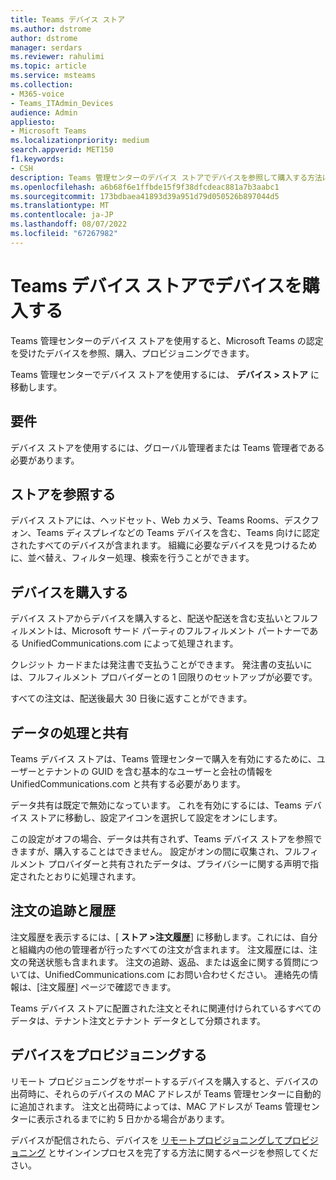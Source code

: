 ```yaml
---
title: Teams デバイス ストア
ms.author: dstrome
author: dstrome
manager: serdars
ms.reviewer: rahulimi
ms.topic: article
ms.service: msteams
ms.collection:
- M365-voice
- Teams_ITAdmin_Devices
audience: Admin
appliesto:
- Microsoft Teams
ms.localizationpriority: medium
search.appverid: MET150
f1.keywords:
- CSH
description: Teams 管理センターのデバイス ストアでデバイスを参照して購入する方法について説明します
ms.openlocfilehash: a6b68f6e1ffbde15f9f38dfcdeac881a7b3aabc1
ms.sourcegitcommit: 173bdbaea41893d39a951d79d050526b897044d5
ms.translationtype: MT
ms.contentlocale: ja-JP
ms.lasthandoff: 08/07/2022
ms.locfileid: "67267982"
---
```

# <a name="purchase-devices-in-the-teams-device-store"></a>Teams デバイス ストアでデバイスを購入する

Teams 管理センターのデバイス ストアを使用すると、Microsoft Teams の認定を受けたデバイスを参照、購入、プロビジョニングできます。  

 Teams 管理センターでデバイス ストアを使用するには、 **デバイス > ストア** に移動します。

## <a name="requirements"></a>要件

デバイス ストアを使用するには、グローバル管理者または Teams 管理者である必要があります。

## <a name="browse-the-store"></a>ストアを参照する

デバイス ストアには、ヘッドセット、Web カメラ、Teams Rooms、デスクフォン、Teams ディスプレイなどの Teams デバイスを含む、Teams 向けに認定されたすべてのデバイスが含まれます。 組織に必要なデバイスを見つけるために、並べ替え、フィルター処理、検索を行うことができます。

## <a name="purchase-devices"></a>デバイスを購入する

デバイス ストアからデバイスを購入すると、配送や配送を含む支払いとフルフィルメントは、Microsoft サード パーティのフルフィルメント パートナーである UnifiedCommunications.com によって処理されます。  

クレジット カードまたは発注書で支払うことができます。 発注書の支払いには、フルフィルメント プロバイダーとの 1 回限りのセットアップが必要です。

すべての注文は、配送後最大 30 日後に返すことができます。

## <a name="data-handling-and-sharing"></a>データの処理と共有

Teams デバイス ストアは、Teams 管理センターで購入を有効にするために、ユーザーとテナントの GUID を含む基本的なユーザーと会社の情報を UnifiedCommunications.com と共有する必要があります。

データ共有は既定で無効になっています。 これを有効にするには、Teams デバイス ストアに移動し、設定アイコンを選択して設定をオンにします。  

この設定がオフの場合、データは共有されず、Teams デバイス ストアを参照できますが、購入することはできません。 設定がオンの間に収集され、フルフィルメント プロバイダーと共有されたデータは、プライバシーに関する声明で指定されたとおりに処理されます。

## <a name="order-tracking-and-history"></a>注文の追跡と履歴

注文履歴を表示するには、[ **ストア >注文履歴**] に移動します。これには、自分と組織内の他の管理者が行ったすべての注文が含まれます。 注文履歴には、注文の発送状態も含まれます。 注文の追跡、返品、または返金に関する質問については、UnifiedCommunications.com にお問い合わせください。 連絡先の情報は、[注文履歴] ページで確認できます。

Teams デバイス ストアに配置された注文とそれに関連付けられているすべてのデータは、テナント注文とテナント データとして分類されます。

## <a name="provision-devices"></a>デバイスをプロビジョニングする

リモート プロビジョニングをサポートするデバイスを購入すると、デバイスの出荷時に、それらのデバイスの MAC アドレスが Teams 管理センターに自動的に追加されます。 注文と出荷時によっては、MAC アドレスが Teams 管理センターに表示されるまでに約 5 日かかる場合があります。

デバイスが配信されたら、デバイスを [リモートプロビジョニングしてプロビジョニング](remote-provision-remote-login.md#generate-a-verification-code) とサインインプロセスを完了する方法に関するページを参照してください。
